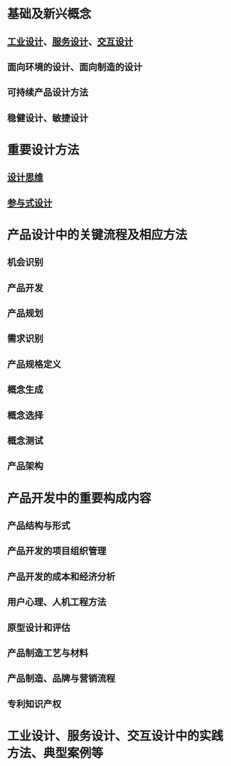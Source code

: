# 基础及新兴概念

## [工业设计](./第一节/工业设计.md)、[服务设计](./第一节/服务设计.md)、[交互设计](./第一节/交互设计.md)

## 面向环境的设计、面向制造的设计

## 可持续产品设计方法

## 稳健设计、敏捷设计

# 重要设计方法

## [设计思维](./第二节/设计思维.md)

## [参与式设计](./第二节/参与式设计.md)

# 产品设计中的关键流程及相应方法

## 机会识别

## 产品开发

## 产品规划

## 需求识别

## 产品规格定义

## 概念生成

## 概念选择

## 概念测试

## 产品架构

# 产品开发中的重要构成内容

## 产品结构与形式

## 产品开发的项目组织管理

## 产品开发的成本和经济分析

## 用户心理、人机工程方法

## 原型设计和评估

## 产品制造工艺与材料

## 产品制造、品牌与营销流程

## 专利知识产权

# 工业设计、服务设计、交互设计中的实践方法、典型案例等
